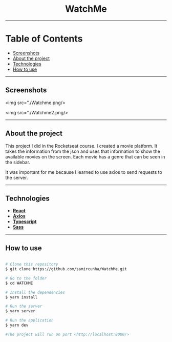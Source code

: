 <h1 align="center"> 
  WatchMe
</h1>

---

Table of Contents
=================
<!--ts-->
  * [Screenshots](#-screenshots)
  * [About the project](#-about-project)
  * [Technologies](#-technologies)
  * [How to use](#-how-to-use)
<!--te-->

---

## Screenshots <a name="-screenshots" style="text-decoration:none"></a>

<img src="./Watchme.png/></img>
          
<img src="./Watchme2.png/></img>

---

## About the project <a name="-about-project" style="text-decoration:none"></a>

This project I did in the Rocketseat course. I created a movie platform. It takes the information from the json and uses that information to show the available movies on the screen. Each movie has a genre that can be seen in the sidebar.

It was important for me because I learned to use axios to send requests to the server.

---

## Technologies <a name="-technologies" style="text-decoration:none"></a>
  
- **[React](https://en.reactjs.org/)**
- **[Axios](https://github.com/axios/axios)**
- **[Typescript](https://www.typescriptlang.org/)**
- **[Sass](https://sass-lang.com/)**

--- 

## How to use <a name="-how-to-use" style="text-decoration:none"></a>

```bash

# Clone this repository
$ git clone https://github.com/samircunha/WatchMe.git

# Go to the folder
$ cd WATCHME

# Install the dependencies
$ yarn install

# Run the server
$ yarn server

# Run the application 
$ yarn dev

#The project will run on port <http://localhost:8080/>
```
